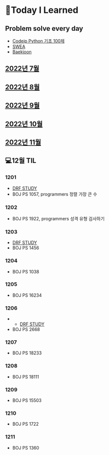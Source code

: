 # 📖Today I Learned

## Problem solve every day
* [Codeip Python 기초 100제](./Python_codeup/README.md)
* [SWEA](./SWEA/README.md)
* [Baekjoon](./Baekjoon/README.md)


## [2022년 7월](./202207TIL.md)
## [2022년 8월](./202208TIL.md)
## [2022년 9월](./202209TIL.md)
## [2022년 10월](./202210TIL.md)
## [2022년 11월](./202211TIL.md)

## 💻12월 TIL

### 1201
* [DRF STUDY](https://github.com/Pangpyo/DRF-study/blob/pangpyo/drf/2%ED%9A%8C%EC%B0%A8_%EC%A0%95%EB%A6%AC.md)
* BOJ PS 1057, programmers 정렬 가장 큰 수

### 1202
* BOJ PS 1922, programmers 성격 유형 검사하기

### 1203
* [DRF STUDY](https://github.com/Pangpyo/DRF-study/blob/pangpyo/drf/3%ED%9A%8C%EC%B0%A8_%EC%A0%95%EB%A6%AC.md)
* BOJ PS 1456

### 1204
* BOJ PS 1038

### 1205
* BOJ PS 16234

### 1206
* * [DRF STUDY](https://github.com/Pangpyo/DRF-study/blob/pangpyo/drf/4%ED%9A%8C%EC%B0%A8_%EC%A0%95%EB%A6%AC.md)
* BOJ PS 2668

### 1207
* BOJ PS 18233

### 1208
* BOJ PS 18111

### 1209
* BOJ PS 15503

### 1210
* BOJ PS 1722

### 1211
* BOJ PS 1360